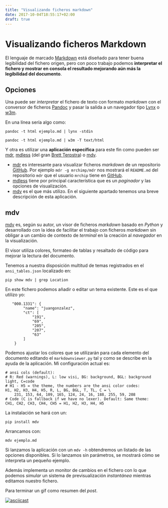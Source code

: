 ```yaml
---
title: "Visualizando ficheros markdown"
date: 2017-10-04T18:55:17+02:00
draft: true
---
```


# Visualizando ficheros Markdown

El lenguaje de marcado [Markdown](https://es.wikipedia.org/wiki/Markdown) está diseñado para tener buena legibilidad del fichero origen, pero con poco trabajo podemos __interpretar el fichero y mostrar en consola el resultado mejorando aún más la legibilidad del documento__.

## Opciones

Una puede ser _interpretar_ el fichero de texto con formato _markdown_ con el conversor de ficheros [Pandoc](https://pandoc.org/) y pasar la salida a un navegador tipo [Lynx](http://lynx.browser.org/) o [w3m](http://w3m.sourceforge.net/).

En una línea sería algo como:

``` shell
pandoc -t html ejemplo.md | lynx -stdin

pandoc -t html ejemplo.md | w3m -T text/html
```

Y otra es utilizar una __aplicación específica__ para este fín como pueden ser 
[mdr](https://github.com/mrchimp/mdr "Markdown reader with color"), [mdless](http://brettterpstra.com/projects/mdless/ "More Markdown, Less less") (del gran [Brett Terpstra](http://brettterpstra.com/)) o [mdv](https://github.com/axiros/terminal_markdown_viewer "Styled Terminal Markdown Viewer").

* [mdr](https://github.com/mrchimp/mdr "Markdown reader with color") es interesante para visualizar ficheros _markdown_ de un repositorio [GitHub](https://github.com/). Por ejemplo `mdr -g mrchimp/mdr` nos mostrará el `README.md` del repositorio `mdr` que el usuario `mrchip` tiene en [GitHub](https://github.com/).
* [mdless](http://brettterpstra.com/projects/mdless/ "More Markdown, Less less") tiene por principal característica que es un _paginador_ y las opciones de visualización.
* [mdv](https://github.com/axiros/terminal_markdown_viewer "Styled Terminal Markdown Viewer") es el que más utilizo. En el siguiente apartado tenemos una breve descripción de esta aplicación.

## mdv

[mdv](https://github.com/axiros/terminal_markdown_viewer "Styled Terminal Markdown Viewer") es, según su autor, un visor de ficheros _markdown_ basado en _Python_ y desarrollado con la idea de facilitar el trabajo con ficheros _markdown_ sin obligar a un cambio de contexto de _terminal_ en la creación al _navegador_ en la visualización.

El visor utiliza colores, formateo de tablas y resaltado de código para mejorar la lectura del documento.

Tenemos a nuestra disposición multitud de temas registrados en el `ansi_tables.json` localizado en:

``` shell
pip show mdv | grep Location 
```

En este fichero podemos añadir o editar un tema existente. Este es el que utilizo yo:

```
   "000.1331": {
        "name": "juangonzalez", 
        "ct": [
            "191", 
            "69", 
            "205", 
            "207", 
            "63"
        ]
    }
```

Podemos ajustar los colores que se utilizarán para cada elemento del documento editando el `markdownviewer.py` tal y como se describe en la ayuda de la aplicación. Mi configuración actual es:

```
# ansi cols (default):
# R: Red (warnings), L: low visi, BG: background, BGL: background light, C=code
# H1 - H5 = the theme, the numbers are the ansi color codes:
H1, H2, H3, H4, H5, R, L, BG, BGL, T, TL, C = \
    231, 153, 64, 109, 165, 124, 24, 16, 188, 255, 59, 208
# Code (C is fallback if we have no lexer). Default: Same theme:
CH1, CH2, CH3, CH4, CH5 = H1, H2, H3, H4, H5

```

La instalación se hará con un:

```
pip install mdv
```

Arrancamos con:

```
mdv ejemplo.md
```

Si lanzamos la aplicación con un `mdv -h` obtendremos un listado de las opciones disponibles. Si lo lanzamos sin parámetros, se mostrará cómo se interpreta un pequeño ejemplo.

Además implementa un monitor de cambios en el fichero con lo que podemos _simular_ un sistema de previsualización _instantánea_ mientras editamos nuestro fichero.

Para terminar un gif como resumen del _post_.

[![asciicast](https://asciinema.org/a/HbE4atNl6IuLOGIwMdVIBjtiQ.png)](https://asciinema.org/a/HbE4atNl6IuLOGIwMdVIBjtiQ)



